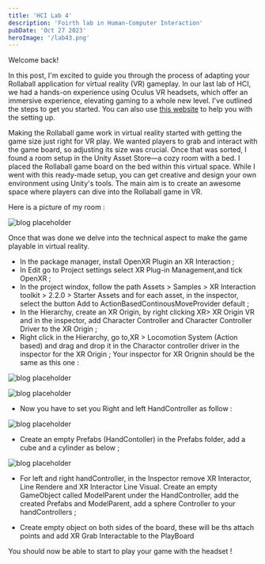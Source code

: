 ```yaml
---
title: 'HCI Lab 4'
description: 'Foirth lab in Human-Computer Interaction'
pubDate: 'Oct 27 2023'
heroImage: '/lab43.png'
---
```


Welcome back!

In this post, I'm excited to guide you through the process of adapting your Rollaball application for virtual reality (VR) gameplay. In our last lab of HCI, we had a hands-on experience using Oculus VR headsets, which offer an immersive experience, elevating gaming to a whole new level.
I've outlined the steps to get you started. You can also use <a href="https://developer.oculus.com/documentation/unity/unity-tutorial-hello-vr/">this website</a> to help you with the setting up.


Making the Rollaball game work in virtual reality started with getting the game size just right for VR play. We wanted players to grab and interact with the game board, so adjusting its size was crucial. Once that was sorted, I found a room setup in the Unity Asset Store—a cozy room with a bed. I placed the Rollaball game board on the bed within this virtual space. While I went with this ready-made setup, you can get creative and design your own environment using Unity's tools. The main aim is to create an awesome space where players can dive into the Rollaball game in VR.

Here is a picture of my room :

![blog placeholder](/lab44.png)

Once that was done we delve into the technical aspect to make the game playable in virtual reality.


- In the package manager, install OpenXR Plugin an XR Interaction ;
- In Edit go to Project settings select XR Plug-in Management,and tick OpenXR ;
- In the project windox, follow the path Assets > Samples > XR Interaction toolkit > 2.2.0 > Starter Assets and for each asset, in the inspector, select the button Add to ActionBasedContinousMoveProvider default ;
- In the Hierarchy, create an XR Origin, by right clicking XR> XR Origin VR and in the inspector, add Character Controller and Character Controller Driver to the XR Origin ;
- Right click in the Hierarchy, go to,XR > Locomotion System (Action based) and drag and drop it in the Charactor controller driver in the inspector for the XR Origin ;
Your inspector for XR Orignin should be the same as this one : 

![blog placeholder](/lab45.png)


![blog placeholder](/lab46.png)


- Now you have to set you Right and left HandController as follow : 

![blog placeholder](/lab42.png)

- Create an empty Prefabs (HandContoller) in the Prefabs folder, add a cube and a cylinder as below ;

![blog placeholder](/lab47.png)

- For left and right handController, in the Inspector remove XR Interactor, Line Rendere and XR Interactor Line Visual. Create an empty GameObject called ModelParent under the HandController, add the created Prefabs and ModelParent, add a sphere Controller to your handControllers ;

- Create empty object on both sides of the board, these will be ths attach points and add XR Grab Interactable to the PlayBoard


You should now be able to start to play your game with the headset !














